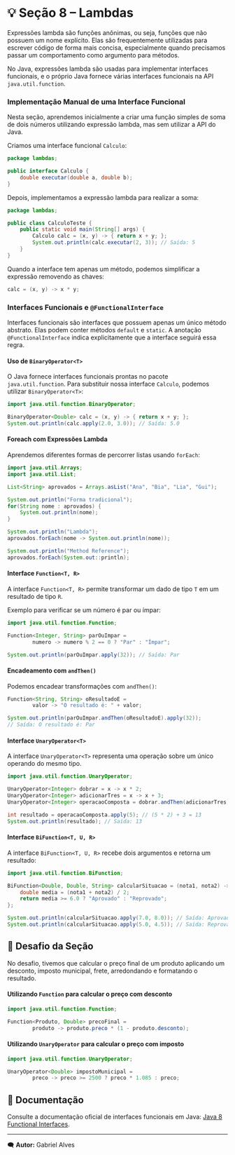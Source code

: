 # 💡 Seção 8 – Lambdas

Expressões lambda são funções anônimas, ou seja, funções que não possuem um nome explícito. Elas são frequentemente utilizadas para escrever código de forma mais concisa, especialmente quando precisamos passar um comportamento como argumento para métodos.

No Java, expressões lambda são usadas para implementar interfaces funcionais, e o próprio Java fornece várias interfaces funcionais na API `java.util.function`.

### Implementação Manual de uma Interface Funcional

Nesta seção, aprendemos inicialmente a criar uma função simples de soma de dois números utilizando expressão lambda, mas sem utilizar a API do Java.

Criamos uma interface funcional `Calculo`:

```java
package lambdas;

public interface Calculo {
    double executar(double a, double b);
}
```

Depois, implementamos a expressão lambda para realizar a soma:

```java
package lambdas;

public class CalculoTeste {
    public static void main(String[] args) {
        Calculo calc = (x, y) -> { return x + y; };
        System.out.println(calc.executar(2, 3)); // Saída: 5
    }
}
```

Quando a interface tem apenas um método, podemos simplificar a expressão removendo as chaves:

```java
calc = (x, y) -> x * y;
```

### Interfaces Funcionais e `@FunctionalInterface`

Interfaces funcionais são interfaces que possuem apenas um único método abstrato. Elas podem conter métodos `default` e `static`. A anotação `@FunctionalInterface` indica explicitamente que a interface seguirá essa regra.

#### Uso de `BinaryOperator<T>`

O Java fornece interfaces funcionais prontas no pacote `java.util.function`. Para substituir nossa interface `Calculo`, podemos utilizar `BinaryOperator<T>`:

```java
import java.util.function.BinaryOperator;

BinaryOperator<Double> calc = (x, y) -> { return x + y; };
System.out.println(calc.apply(2.0, 3.0)); // Saída: 5.0
```

#### Foreach com Expressões Lambda

Aprendemos diferentes formas de percorrer listas usando `forEach`:

```java
import java.util.Arrays;
import java.util.List;

List<String> aprovados = Arrays.asList("Ana", "Bia", "Lia", "Gui");

System.out.println("Forma tradicional");
for(String nome : aprovados) {
    System.out.println(nome);
}

System.out.println("Lambda");
aprovados.forEach(nome -> System.out.println(nome));

System.out.println("Method Reference");
aprovados.forEach(System.out::println);
```

#### Interface `Function<T, R>`

A interface `Function<T, R>` permite transformar um dado de tipo `T` em um resultado de tipo `R`.

Exemplo para verificar se um número é par ou ímpar:

```java
import java.util.function.Function;

Function<Integer, String> parOuImpar =
        numero -> numero % 2 == 0 ? "Par" : "Ímpar";

System.out.println(parOuImpar.apply(32)); // Saída: Par
```

#### Encadeamento com `andThen()`

Podemos encadear transformações com `andThen()`:

```java
Function<String, String> oResultadoE =
        valor -> "O resultado é: " + valor;

System.out.println(parOuImpar.andThen(oResultadoE).apply(32));
// Saída: O resultado é: Par
```

#### Interface `UnaryOperator<T>`

A interface `UnaryOperator<T>` representa uma operação sobre um único operando do mesmo tipo.

```java
import java.util.function.UnaryOperator;

UnaryOperator<Integer> dobrar = x -> x * 2;
UnaryOperator<Integer> adicionarTres = x -> x + 3;
UnaryOperator<Integer> operacaoComposta = dobrar.andThen(adicionarTres);

int resultado = operacaoComposta.apply(5); // (5 * 2) + 3 = 13
System.out.println(resultado); // Saída: 13
```

#### Interface `BiFunction<T, U, R>`

A interface `BiFunction<T, U, R>` recebe dois argumentos e retorna um resultado:

```java
import java.util.function.BiFunction;

BiFunction<Double, Double, String> calcularSituacao = (nota1, nota2) -> {
    double media = (nota1 + nota2) / 2;
    return media >= 6.0 ? "Aprovado" : "Reprovado";
};

System.out.println(calcularSituacao.apply(7.0, 8.0)); // Saída: Aprovado
System.out.println(calcularSituacao.apply(5.0, 4.5)); // Saída: Reprovado
```

## 📑 Desafio da Seção

No desafio, tivemos que calcular o preço final de um produto aplicando um desconto, imposto municipal, frete, arredondando e formatando o resultado.

#### Utilizando `Function` para calcular o preço com desconto

```java
import java.util.function.Function;

Function<Produto, Double> precoFinal =
        produto -> produto.preco * (1 - produto.desconto);
```

#### Utilizando `UnaryOperator` para calcular o preço com imposto

```java
import java.util.function.UnaryOperator;

UnaryOperator<Double> impostoMunicipal =
        preco -> preco >= 2500 ? preco * 1.085 : preco;
```
## 📂 Documentação
Consulte a documentação oficial de interfaces funcionais em Java:
[Java 8 Functional Interfaces](https://docs.oracle.com/javase/8/docs/api/java/util/function/package-summary.html).

---

🗨️ **Autor:** Gabriel Alves


